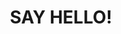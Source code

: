 ---
title : "SAY HELLO!"
bg_image: "images/backgrounds/contact-us-bg.jpg"
form_action: "https://formspree.io/f/xrgrleng"
name: "Name"
email: "Email"
message: "Message"
submit: "Submit"


# custom style
custom_class: "" 
custom_attributes: "" 
custom_css: ""
---